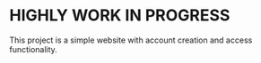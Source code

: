 # HIGHLY WORK IN PROGRESS

This project is a simple website with account creation and access functionality.
